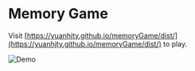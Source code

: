 # Memory Game

Visit [https://yuanhjty.github.io/memoryGame/dist/](https://yuanhjty.github.io/memoryGame/dist/) to play.

![Demo](http://oyzng2o2u.bkt.clouddn.com/memoryGameDemo.PNG)